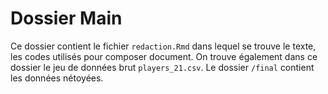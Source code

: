 # Dossier Main

Ce dossier contient le fichier `redaction.Rmd` dans lequel se trouve le texte, les codes utilisés pour composer document. 
On trouve également dans ce dossier le jeu de données brut `players_21.csv`. Le dossier `/final` contient les données nétoyées. 